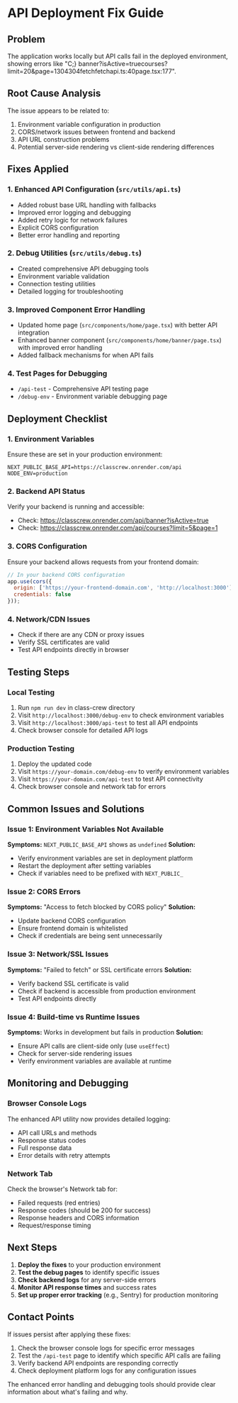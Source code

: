 # API Deployment Fix Guide

## Problem
The application works locally but API calls fail in the deployed environment, showing errors like "C;} banner?isActive=truecourses?limit=20&page=1304304fetchfetchapi.ts:40page.tsx:177".

## Root Cause Analysis
The issue appears to be related to:
1. Environment variable configuration in production
2. CORS/network issues between frontend and backend
3. API URL construction problems
4. Potential server-side rendering vs client-side rendering differences

## Fixes Applied

### 1. Enhanced API Configuration (`src/utils/api.ts`)
- Added robust base URL handling with fallbacks
- Improved error logging and debugging
- Added retry logic for network failures
- Explicit CORS configuration
- Better error handling and reporting

### 2. Debug Utilities (`src/utils/debug.ts`)
- Created comprehensive API debugging tools
- Environment variable validation
- Connection testing utilities
- Detailed logging for troubleshooting

### 3. Improved Component Error Handling
- Updated home page (`src/components/home/page.tsx`) with better API integration
- Enhanced banner component (`src/components/home/banner/page.tsx`) with improved error handling
- Added fallback mechanisms for when API fails

### 4. Test Pages for Debugging
- `/api-test` - Comprehensive API testing page
- `/debug-env` - Environment variable debugging page

## Deployment Checklist

### 1. Environment Variables
Ensure these are set in your production environment:
```
NEXT_PUBLIC_BASE_API=https://classcrew.onrender.com/api
NODE_ENV=production
```

### 2. Backend API Status
Verify your backend is running and accessible:
- Check: https://classcrew.onrender.com/api/banner?isActive=true
- Check: https://classcrew.onrender.com/api/courses?limit=5&page=1

### 3. CORS Configuration
Ensure your backend allows requests from your frontend domain:
```javascript
// In your backend CORS configuration
app.use(cors({
  origin: ['https://your-frontend-domain.com', 'http://localhost:3000'],
  credentials: false
}));
```

### 4. Network/CDN Issues
- Check if there are any CDN or proxy issues
- Verify SSL certificates are valid
- Test API endpoints directly in browser

## Testing Steps

### Local Testing
1. Run `npm run dev` in class-crew directory
2. Visit `http://localhost:3000/debug-env` to check environment variables
3. Visit `http://localhost:3000/api-test` to test all API endpoints
4. Check browser console for detailed API logs

### Production Testing
1. Deploy the updated code
2. Visit `https://your-domain.com/debug-env` to verify environment variables
3. Visit `https://your-domain.com/api-test` to test API connectivity
4. Check browser console and network tab for errors

## Common Issues and Solutions

### Issue 1: Environment Variables Not Available
**Symptoms:** `NEXT_PUBLIC_BASE_API` shows as `undefined`
**Solution:** 
- Verify environment variables are set in deployment platform
- Restart the deployment after setting variables
- Check if variables need to be prefixed with `NEXT_PUBLIC_`

### Issue 2: CORS Errors
**Symptoms:** "Access to fetch blocked by CORS policy"
**Solution:**
- Update backend CORS configuration
- Ensure frontend domain is whitelisted
- Check if credentials are being sent unnecessarily

### Issue 3: Network/SSL Issues
**Symptoms:** "Failed to fetch" or SSL certificate errors
**Solution:**
- Verify backend SSL certificate is valid
- Check if backend is accessible from production environment
- Test API endpoints directly

### Issue 4: Build-time vs Runtime Issues
**Symptoms:** Works in development but fails in production
**Solution:**
- Ensure API calls are client-side only (use `useEffect`)
- Check for server-side rendering issues
- Verify environment variables are available at runtime

## Monitoring and Debugging

### Browser Console Logs
The enhanced API utility now provides detailed logging:
- API call URLs and methods
- Response status codes
- Full response data
- Error details with retry attempts

### Network Tab
Check the browser's Network tab for:
- Failed requests (red entries)
- Response codes (should be 200 for success)
- Response headers and CORS information
- Request/response timing

## Next Steps

1. **Deploy the fixes** to your production environment
2. **Test the debug pages** to identify specific issues
3. **Check backend logs** for any server-side errors
4. **Monitor API response times** and success rates
5. **Set up proper error tracking** (e.g., Sentry) for production monitoring

## Contact Points

If issues persist after applying these fixes:
1. Check the browser console logs for specific error messages
2. Test the `/api-test` page to identify which specific API calls are failing
3. Verify backend API endpoints are responding correctly
4. Check deployment platform logs for any configuration issues

The enhanced error handling and debugging tools should provide clear information about what's failing and why.